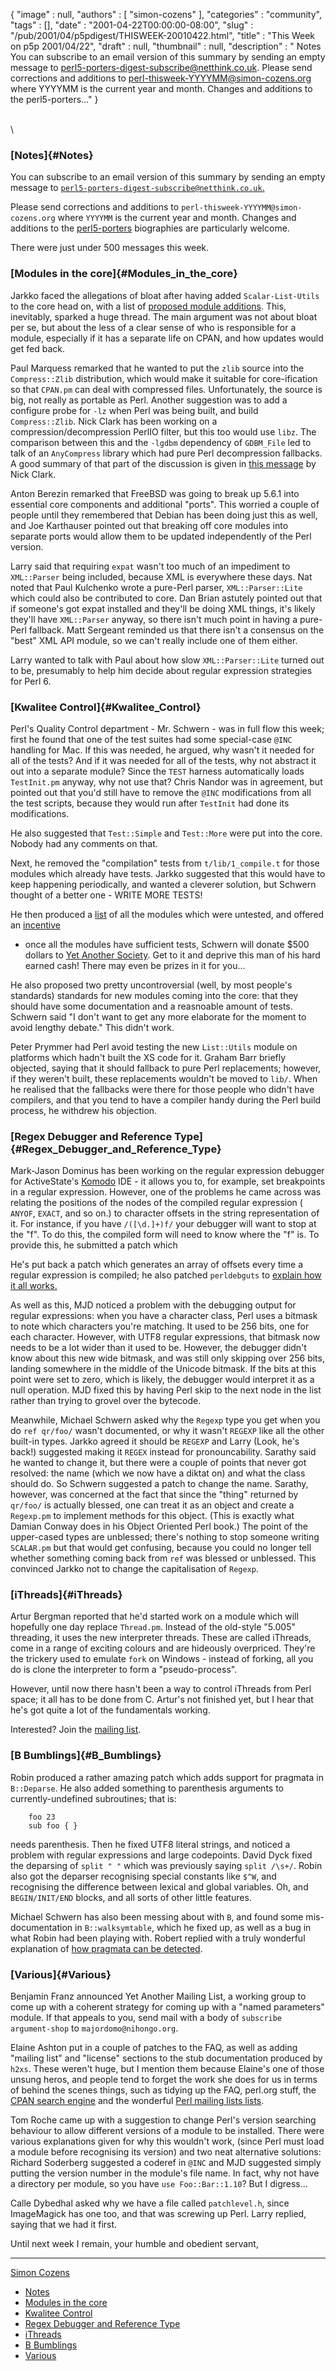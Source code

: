 {
   "image" : null,
   "authors" : [
      "simon-cozens"
   ],
   "categories" : "community",
   "tags" : [],
   "date" : "2001-04-22T00:00:00-08:00",
   "slug" : "/pub/2001/04/p5pdigest/THISWEEK-20010422.html",
   "title" : "This Week on p5p 2001/04/22",
   "draft" : null,
   "thumbnail" : null,
   "description" : " Notes You can subscribe to an email version of this summary by sending an empty message to perl5-porters-digest-subscribe@netthink.co.uk. Please send corrections and additions to perl-thisweek-YYYYMM@simon-cozens.org where YYYYMM is the current year and month. Changes and additions to the perl5-porters..."
}





\
\

### [Notes]{#Notes}

You can subscribe to an email version of this summary by sending an
empty message to
[`perl5-porters-digest-subscribe@netthink.co.uk`.](mailto:perl5-porters-digest-subscribe@netthink.co.uk)

Please send corrections and additions to
`perl-thisweek-YYYYMM@simon-cozens.org` where `YYYYMM` is the current
year and month. Changes and additions to the
[perl5-porters](http://simon-cozens.org/writings/whos-who.html)
biographies are particularly welcome.

There were just under 500 messages this week.

### [Modules in the core]{#Modules_in_the_core}

Jarkko faced the allegations of bloat after having added
`Scalar-List-Utils` to the core head on, with a list of [proposed module
additions](http://www.xray.mpe.mpg.de/mailing-lists/perl5-porters/2001-04/msg00806.html).
This, inevitably, sparked a huge thread. The main argument was not about
bloat per se, but about the less of a clear sense of who is responsible
for a module, especially if it has a separate life on CPAN, and how
updates would get fed back.

Paul Marquess remarked that he wanted to put the `zlib` source into the
`Compress::Zlib` distribution, which would make it suitable for
core-ification so that `CPAN.pm` can deal with compressed files.
Unfortunately, the source is big, not really as portable as Perl.
Another suggestion was to add a configure probe for `-lz` when Perl was
being built, and build `Compress::Zlib`. Nick Clark has been working on
a compression/decompression PerlIO filter, but this too would use
`libz`. The comparison between this and the `-lgdbm` dependency of
`GDBM_File` led to talk of an `AnyCompress` library which had pure Perl
decompression fallbacks. A good summary of that part of the discussion
is given in [this
message](http://www.xray.mpe.mpg.de/mailing-lists/perl5-porters/2001-04/msg01121.html)
by Nick Clark.

Anton Berezin remarked that FreeBSD was going to break up 5.6.1 into
essential core components and additional "ports". This worried a couple
of people until they remembered that Debian has been doing just this as
well, and Joe Karthauser pointed out that breaking off core modules into
separate ports would allow them to be updated independently of the Perl
version.

Larry said that requiring `expat` wasn't too much of an impediment to
`XML::Parser` being included, because XML is everywhere these days. Nat
noted that Paul Kulchenko wrote a pure-Perl parser, `XML::Parser::Lite`
which could also be contributed to core. Dan Brian astutely pointed out
that if someone's got expat installed and they'll be doing XML things,
it's likely they'll have `XML::Parser` anyway, so there isn't much point
in having a pure-Perl fallback. Matt Sergeant reminded us that there
isn't a consensus on the "best" XML API module, so we can't really
include one of them either.

Larry wanted to talk with Paul about how slow `XML::Parser::Lite` turned
out to be, presumably to help him decide about regular expression
strategies for Perl 6.

### [Kwalitee Control]{#Kwalitee_Control}

Perl's Quality Control department - Mr. Schwern - was in full flow this
week; first he found that one of the test suites had some special-case
`@INC` handling for Mac. If this was needed, he argued, why wasn't it
needed for all of the tests? And if it was needed for all of the tests,
why not abstract it out into a separate module? Since the `TEST` harness
automatically loads `TestInit.pm` anyway, why not use that? Chris Nandor
was in agreement, but pointed out that you'd still have to remove the
`@INC` modifications from all the test scripts, because they would run
after `TestInit` had done its modifications.

He also suggested that `Test::Simple` and `Test::More` were put into the
core. Nobody had any comments on that.

Next, he removed the "compilation" tests from `t/lib/1_compile.t` for
those modules which already have tests. Jarkko suggested that this would
have to keep happening periodically, and wanted a cleverer solution, but
Schwern thought of a better one - WRITE MORE TESTS!

He then produced a
[list](http://www.xray.mpe.mpg.de/mailing-lists/perl5-porters/2001-04/msg01218.html)
of all the modules which were untested, and offered an
[incentive](http://www.xray.mpe.mpg.de/mailing-lists/perl5-porters/2001-04/msg01223.html)
- once all the modules have sufficient tests, Schwern will donate \$500
dollars to [Yet Another Society](http://www.yetanother.org/). Get to it
and deprive this man of his hard earned cash! There may even be prizes
in it for you...

He also proposed two pretty uncontroversial (well, by most people's
standards) standards for new modules coming into the core: that they
should have some documentation and a reasnoable amount of tests. Schwern
said "I don't want to get any more elaborate for the moment to avoid
lengthy debate." This didn't work.

Peter Prymmer had Perl avoid testing the new `List::Utils` module on
platforms which hadn't built the XS code for it. Graham Barr briefly
objected, saying that it should fallback to pure Perl replacements;
however, if they weren't built, these replacements wouldn't be moved to
`lib/`. When he realised that the fallbacks were there for those people
who didn't have compilers, and that you tend to have a compiler handy
during the Perl build process, he withdrew his objection.

### [Regex Debugger and Reference Type]{#Regex_Debugger_and_Reference_Type}

Mark-Jason Dominus has been working on the regular expression debugger
for ActiveState's
[Komodo](http://www.activestate.com/ASPN/Downloads/Komodo/More) IDE - it
allows you to, for example, set breakpoints in a regular expression.
However, one of the problems he came across was relating the positions
of the nodes of the compiled regular expression ( `ANYOF`, `EXACT`, and
so on.) to character offsets in the string representation of it. For
instance, if you have `/([\d.]+)f/` your debugger will want to stop at
the "f". To do this, the compiled form will need to know where the "f"
is. To provide this, he submitted a patch which

He's put back a patch which generates an array of offsets every time a
regular expression is compiled; he also patched `perldebguts` to
[explain how it all
works.](http://www.xray.mpe.mpg.de/mailing-lists/perl5-porters/2001-04/msg01240.html)

As well as this, MJD noticed a problem with the debugging output for
regular expressions: when you have a character class, Perl uses a
bitmask to note which characters you're matching. It used to be 256
bits, one for each character. However, with UTF8 regular expressions,
that bitmask now needs to be a lot wider than it used to be. However,
the debugger didn't know about this new wide bitmask, and was still only
skipping over 256 bits, landing somewhere in the middle of the Unicode
bitmask. If the bits at this point were set to zero, which is likely,
the debugger would interpret it as a null operation. MJD fixed this by
having Perl skip to the next node in the list rather than trying to
grovel over the bytecode.

Meanwhile, Michael Schwern asked why the `Regexp` type you get when you
do `ref qr/foo/` wasn't documented, or why it wasn't `REGEXP` like all
the other built-in types. Jarkko agreed it should be `REGEXP` and Larry
(Look, he's back!) suggested making it `REGEX` instead for
pronouncability. Sarathy said he wanted to change it, but there were a
couple of points that never got resolved: the name (which we now have a
diktat on) and what the class should do. So Schwern suggested a patch to
change the name. Sarathy, however, was concerned at the fact that since
the "thing" returned by `qr/foo/` is actually blessed, one can treat it
as an object and create a `Regexp.pm` to implement methods for this
object. (This is exactly what Damian Conway does in his Object Oriented
Perl book.) The point of the upper-cased types are unblessed; there's
nothing to stop someone writing `SCALAR.pm` but that would get
confusing, because you could no longer tell whether something coming
back from `ref` was blessed or unblessed. This convinced Jarkko not to
change the capitalisation of `Regexp`.

### [iThreads]{#iThreads}

Artur Bergman reported that he'd started work on a module which will
hopefully one day replace `Thread.pm`. Instead of the old-style "5.005"
threading, it uses the new interpreter threads. These are called
iThreads, come in a range of exciting colours and are hideously
overpriced. They're the trickery used to emulate `fork` on Windows -
instead of forking, all you do is clone the interpreter to form a
"pseudo-process".

However, until now there hasn't been a way to control iThreads from Perl
space; it all has to be done from C. Artur's not finished yet, but I
hear that he's got quite a lot of the fundamentals working.

Interested? Join the [mailing
list](mailto:perl-ithreads-subscribe@perl.org).

### [B Bumblings]{#B_Bumblings}

Robin produced a rather amazing patch which adds support for pragmata in
`B::Deparse`. He also added something to parenthesis arguments to
currently-undefined subroutines; that is:

        foo 23
        sub foo { }

needs parenthesis. Then he fixed UTF8 literal strings, and noticed a
problem with regular expressions and large codepoints. David Dyck fixed
the deparsing of `split " "` which was previously saying `split /\s+/`.
Robin also got the deparser recognising special constants like `$^W`,
and recognising the difference between lexical and global variables. Oh,
and `BEGIN/INIT/END` blocks, and all sorts of other little features.

Michael Schwern has also been messing about with `B`, and found some
mis-documentation in `B::walksymtable`, which he fixed up, as well as a
bug in what Robin had been playing with. Robert replied with a truly
wonderful explanation of [how pragmata can be
detected](http://www.xray.mpe.mpg.de/mailing-lists/perl5-porters/2001-04/msg01253.html).

### [Various]{#Various}

Benjamin Franz announced Yet Another Mailing List, a working group to
come up with a coherent strategy for coming up with a "named parameters"
module. If that appeals to you, send mail with a body of
`subscribe argument-shop` to `majordomo@nihongo.org`.

Elaine Ashton put in a couple of patches to the FAQ, as well as adding
"mailing list" and "license" sections to the stub documentation produced
by `h2xs`. These weren't huge, but I mention them because Elaine's one
of those unsung heros, and people tend to forget the work she does for
us in terms of behind the scenes things, such as tidying up the FAQ,
perl.org stuff, the [CPAN search engine](http://search.cpan.org/) and
the wonderful [Perl mailing lists lists](http://lists.perl.org/).

Tom Roche came up with a suggestion to change Perl's version searching
behaviour to allow different versions of a module to be installed. There
were various explanations given for why this wouldn't work, (since Perl
must load a module before recognising its version) and two neat
alternative solutions: Richard Soderberg suggested a coderef in `@INC`
and MJD suggested simply putting the version number in the module's file
name. In fact, why not have a directory per module, so you have
`use Foo::Bar::1.10`? But I digress...

Calle Dybedhal asked why we have a file called `patchlevel.h`, since
ImageMagick has one too, and that was screwing up Perl. Larry replied,
saying that we had it first.

Until next week I remain, your humble and obedient servant,

------------------------------------------------------------------------

[Simon Cozens](mailto:simon@brecon.co.uk)
-   [Notes](#Notes)
-   [Modules in the core](#Modules_in_the_core)
-   [Kwalitee Control](#Kwalitee_Control)
-   [Regex Debugger and Reference
    Type](#Regex_Debugger_and_Reference_Type)
-   [iThreads](#iThreads)
-   [B Bumblings](#B_Bumblings)
-   [Various](#Various)


